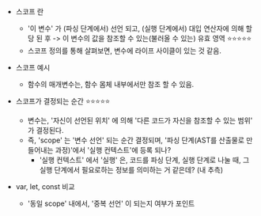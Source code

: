  
- 스코프 란 
	- '이 변수' 가 (파싱 단계에서) 선언 되고, (실행 단계에서) 대입 연산자에 의해 할당 된 후 -> 이 변수의 값을 참조할 수 있는(불러올 수 있는) 유효 영역 ⭐⭐⭐⭐⭐ 
	- 스코프 정의를 통해 살펴보면, 변수에 라이프 사이클이 있는 것 같음. 

- 스코프 예시 
	- 함수의 매개변수는, 함수 몸체 내부에서만 참조 할 수 있음. 


- 스코프가 결정되는 순간 ⭐⭐⭐⭐⭐
	- 변수는, '자신이 선언된 위치' 에 의해 '다른 코드가 자신을 참조할 수 있는 범위' 가 결정된다. 
	- 즉, 'scope' 는 '변수 선언' 되는 순간 결정되며, '파싱 단계(AST를 산출물로 만들어내는 과정)'에서 '실행 컨텍스트'에 등록 되나? 
		- '실행 컨텍스트' 에서 '실행' 은, 코드를 파싱 단계, 실행 단계로 나눌 때, 그 실행 단계에서 필요로하는 정보를 의미하는 거 같은데? (내 추측)


- var, let, const 비교 
	- '동일 scope' 내에서, '중복 선언' 이 되는지 여부가 포인트 
